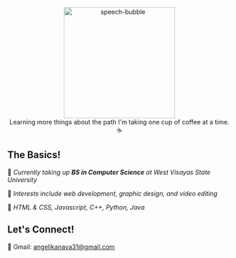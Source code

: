<p align="center">
  <img width="250" src="https://i.imgur.com/Va1O38x.gif" alt="speech-bubble"> <br>
  <text> Learning more things about the path I'm taking one cup of coffee at a time. ☕ </text>
</p>

## The Basics!
📖 *Currently taking up **BS in Computer Science** at West Visayas State University*

💪 *Interests include web development, graphic design, and video editing*

🌱 *HTML & CSS, Javascript, C++, Python, Java*


## Let's Connect!
💌 Gmail: [angelikanava31@gmail.com](mailto:angelikanava31@gmail.com)
